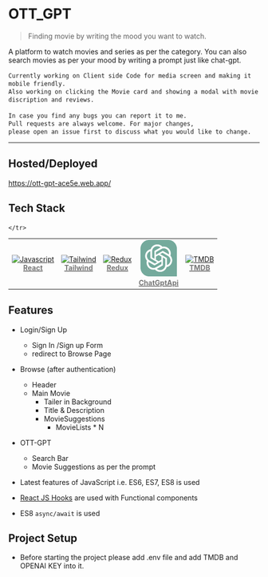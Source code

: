 # OTT_GPT
> Finding movie by writing the mood you want to watch.

A platform to watch movies and series as per the category.
You can also search movies as per your mood by writing a prompt just like chat-gpt.

```
Currently working on Client side Code for media screen and making it mobile friendly.
Also working on clicking the Movie card and showing a modal with movie discription and reviews.

In case you find any bugs you can report it to me.
Pull requests are always welcome. For major changes, 
please open an issue first to discuss what you would like to change.
```

<hr>

## Hosted/Deployed

https://ott-gpt-ace5e.web.app/

## Tech Stack

<table width="1000">
	<tr>
        <td align="center"><a href="https://reactjs.org/"><img src="https://cdn.worldvectorlogo.com/logos/react-2.svg" width="110px;" height="75px;" alt="Javascript"/><br /><b><font color="#777">React</font></b></a></td>
		<td align="center"><a href="https://tailwindcss.com/"><img src="https://avatars.githubusercontent.com/u/67109815?s=200&v=4" width="75px;" height="75px;" alt="Tailwind"/><br /><b><font color="#777">Tailwind</font></b></a></td>
        <td align="center"><a href="https://redux.js.org/"><img src="https://avatars.githubusercontent.com/u/13142323?s=200&v=4" width="75px;" height="75px;" alt="Redux"/><br /><b><font color="#777">Redux</font></b></a></td>
        <td align="center"><a href="https://chat.openai.com/g/g-I1XNbsyDK-api-docs"><img src="https://raw.githubusercontent.com/github/explore/ea47449629d663f4ca24763890b9b8b395069d3b/topics/chatgpt-api/chatgpt-api.png" width="75px;" height="75px;" alt="Redux"/><br /><b><font color="#777">ChatGptApi</font></b></a></td>
        <td align="center"><a href=""><img src="https://play-lh.googleusercontent.com/VgyD9nxsxISYNjNdGMq3ClUVLrKoMSWdwNHHqGSfFaiR4HMaPf6zOvqQfaD6eQ8P3x4" width="75px;" height="75px;" alt="TMDB"/><br /><b><font color="#777">TMDB</font></b></a></td>



	</tr>	
</table>

## Features
- Login/Sign Up
    - Sign In /Sign up Form
    - redirect to Browse Page
- Browse (after authentication)
    - Header
    - Main Movie
        - Tailer in Background
        - Title & Description
        - MovieSuggestions
            - MovieLists * N 
- OTT-GPT
    - Search Bar
    - Movie Suggestions as per the prompt

- Latest features of JavaScript i.e. ES6, ES7, ES8 is used
- [React JS Hooks](https://reactjs.org/docs/hooks-intro.html) are used with Functional components
- ES8 `async/await` is used



## Project Setup
- Before starting the project please add .env file and add TMDB and OPENAI KEY into it.